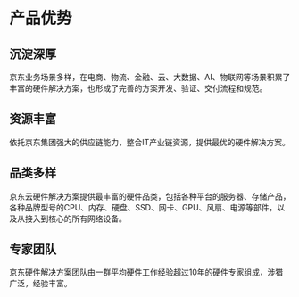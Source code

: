 # 产品优势

## 沉淀深厚
京东业务场景多样，在电商、物流、金融、云、大数据、AI、物联网等场景积累了丰富的硬件解决方案，也形成了完善的方案开发、验证、交付流程和规范。

## 资源丰富
依托京东集团强大的供应链能力，整合IT产业链资源，提供最优的硬件解决方案。

## 品类多样
京东云硬件解决方案提供最丰富的硬件品类，包括各种平台的服务器、存储产品，各种品牌型号的CPU、内存、硬盘、SSD、网卡、GPU、风扇、电源等部件，以及从接入到核心的所有网络设备。

## 专家团队
京东硬件解决方案团队由一群平均硬件工作经验超过10年的硬件专家组成，涉猎广泛，经验丰富。
